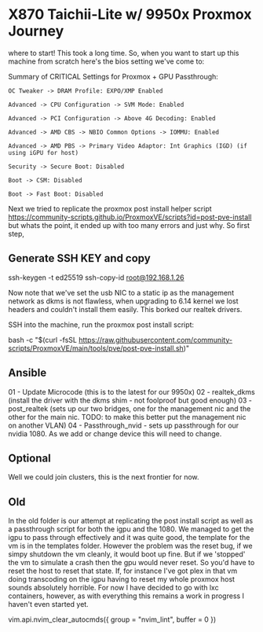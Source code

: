 # X870 Taichii-Lite w/ 9950x Proxmox Journey
where to start!
This took a long time.
So, when you want to start up this machine from scratch here's the bios setting we've come to:

Summary of CRITICAL Settings for Proxmox + GPU Passthrough:

    OC Tweaker -> DRAM Profile: EXPO/XMP Enabled

    Advanced -> CPU Configuration -> SVM Mode: Enabled

    Advanced -> PCI Configuration -> Above 4G Decoding: Enabled

    Advanced -> AMD CBS -> NBIO Common Options -> IOMMU: Enabled

    Advanced -> AMD PBS -> Primary Video Adaptor: Int Graphics (IGD) (if using iGPU for host)

    Security -> Secure Boot: Disabled

    Boot -> CSM: Disabled

    Boot -> Fast Boot: Disabled


Next we tried to replicate the proxmox post install helper script https://community-scripts.github.io/ProxmoxVE/scripts?id=post-pve-install but whats the point, it ended up with too many errors and just why. 
So first step, 

## Generate SSH KEY and copy
ssh-keygen -t ed25519
ssh-copy-id root@192.168.1.26

Now note that we've set the usb NIC to a static ip as the management network as dkms is not flawless, when upgrading to 6.14 kernel we lost headers and couldn't install them easily. This borked our realtek drivers.

SSH into the machine, run the proxmox post install script:

bash -c "$(curl -fsSL https://raw.githubusercontent.com/community-scripts/ProxmoxVE/main/tools/pve/post-pve-install.sh)"

## Ansible

01 - Update Microcode (this is to the latest for our 9950x)
02 - realtek_dkms (install the driver with the dkms shim - not foolproof but good enough)
03 - post_realtek (sets up our two bridges, one for the management nic and the other for the main nic. TODO: to make this better put the management nic on another VLAN)
04 - Passthrough_nvid - sets up passthrough for our nvidia 1080. As we add or change device this will need to change. 

## Optional

Well we could join clusters, this is the next frontier for now.

## Old

In the old folder is our attempt at replicating the post install script as well as a passthrough script for both the igpu and the 1080. We managed to get the igpu to pass through effectively and it was quite good, the template for the vm is in the templates folder.
However the problem was the reset bug, if we simpy shutdown the vm cleanly, it would boot up fine. But if we 'stopped' the vm to simulate a crash then the gpu would never reset. So you'd have to reset the host to reset that state.
If, for instance I've got plex in that vm doing transcoding on the igpu having to reset my whole proxmox host sounds absolutely horrible. 
For now I have decided to go with lxc containers, however, as with everything this remains a work in progress I haven't even started yet.


vim.api.nvim_clear_autocmds({ group = "nvim_lint", buffer = 0 })

